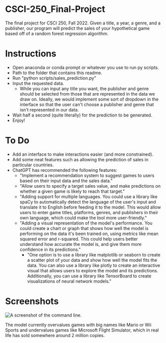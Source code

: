 # CSCI-250_Final-Project
 The final project for CSCI 250, Fall 2022. Given a title, a year, a genre, and a publisher,
 our program will predict the sales of your hypothetical game based off of a random forest regression algorithm.


# Instructions
 - Open anaconda or conda prompt or whatever you use to run py scripts.
 - Path to the folder that contains this readme.
 - Run "python scripts/sales_prediction.py"
 - Input the requested data.
    - While you can input any title you want, the publisher and genre should be selected
    from those that are represented in the data we draw on. Ideally, we would implement
    some sort of dropdown in the interface so that the user can't choose a publisher and
    genre that isn't represented in our data.
 - Wait half a second (quite literally) for the prediction to be generated.
 - Enjoy!
 
# To Do
 - Add an interface to make interactions easier (and more constrained).
 - Add some neat features such as allowing the prediction of sales in particular countries.
 - ChatGPT has recommended the following features:
    - "Implement a recommendation system to suggest games to users based on their input data and the sales data."
    - "Allow users to specify a target sales value, and make predictions on whether a given game is likely to reach that target."
    - "Adding support for multiple languages. You could use a library like spaCy to automatically detect the language of the user's input and translate it to English before feeding it to the model. This would allow users to enter game titles, platforms, genres, and publishers in their own language, which could make the tool more user-friendly."
    - "Adding a visual representation of the model's performance. You could create a chart or graph that shows how well the model is performing on the data it's been trained on, using metrics like mean squared error and r-squared. This could help users better understand how accurate the model is, and give them more confidence in its predictions."
      - "One option is to use a library like matplotlib or seaborn to create a scatter plot of your data and show how well the model fits the data. You can also use a library like plotly to create an interactive visual that allows users to explore the model and its predictions. Additionally, you can use a library like TensorBoard to create visualizations of neural network models."

# Screenshots
![A screenshot of the command line.](https://github.com/collinjbrown/CSCI-250_Final-Project/blob/9d6301bdf271fb21a1b4e00d28da9eb55cb10596/screenshots/Capture5.PNG)

The model currently overvalues games with big names like Mario or Wii Sports and undervalues games like Microsoft Flight Simulator, which in real life has sold somewhere around 2 million copies.
